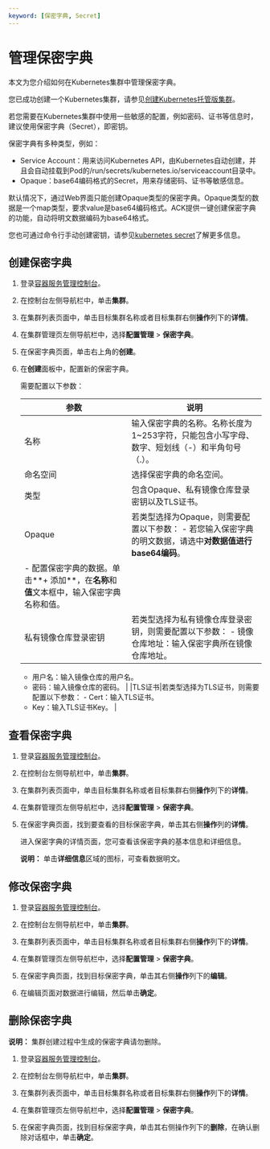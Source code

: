 ```yaml
---
keyword: [保密字典, Secret]
---
```


# 管理保密字典

本文为您介绍如何在Kubernetes集群中管理保密字典。

您已成功创建一个Kubernetes集群，请参见[创建Kubernetes托管版集群](/cn.zh-CN/Kubernetes集群用户指南/集群/创建集群/创建Kubernetes托管版集群.md)。

若您需要在Kubernetes集群中使用一些敏感的配置，例如密码、证书等信息时，建议使用保密字典（Secret），即密钥。

保密字典有多种类型，例如：

-   Service Account：用来访问Kubernetes API，由Kubernetes自动创建，并且会自动挂载到Pod的/run/secrets/kubernetes.io/serviceaccount目录中。
-   Opaque：base64编码格式的Secret，用来存储密码、证书等敏感信息。

默认情况下，通过Web界面只能创建Opaque类型的保密字典。Opaque类型的数据是一个map类型，要求value是base64编码格式。ACK提供一键创建保密字典的功能，自动将明文数据编码为base64格式。

您也可通过命令行手动创建密钥，请参见[kubernetes secret](https://kubernetes.io/docs/concepts/configuration/secret/)了解更多信息。

## 创建保密字典

1.  登录[容器服务管理控制台](https://cs.console.aliyun.com)。

2.  在控制台左侧导航栏中，单击**集群**。

3.  在集群列表页面中，单击目标集群名称或者目标集群右侧**操作**列下的**详情**。

4.  在集群管理页左侧导航栏中，选择**配置管理** \> **保密字典**。

5.  在保密字典页面，单击右上角的**创建**。

6.  在**创建**面板中，配置新的保密字典。

    需要配置以下参数：

    |参数|说明|
    |--|--|
    |名称|输入保密字典的名称。名称长度为1~253字符，只能包含小写字母、数字、短划线（-）和半角句号（.）。|
    |命名空间|选择保密字典的命名空间。|
    |类型|包含Opaque、私有镜像仓库登录密钥以及TLS证书。|
    |Opaque|若类型选择为Opaque，则需要配置以下参数：    -   若您输入保密字典的明文数据，请选中**对数据值进行base64编码**。
    -   配置保密字典的数据。单击**+ 添加**，在**名称**和**值**文本框中，输入保密字典名称和值。 |
    |私有镜像仓库登录密钥|若类型选择为私有镜像仓库登录密钥，则需要配置以下参数：    -   镜像仓库地址：输入保密字典所在镜像仓库地址。
    -   用户名：输入镜像仓库的用户名。
    -   密码：输入镜像仓库的密码。 |
    |TLS证书|若类型选择为TLS证书，则需要配置以下参数：    -   Cert：输入TLS证书。
    -   Key：输入TLS证书Key。 |


## 查看保密字典

1.  登录[容器服务管理控制台](https://cs.console.aliyun.com)。

2.  在控制台左侧导航栏中，单击**集群**。

3.  在集群列表页面中，单击目标集群名称或者目标集群右侧**操作**列下的**详情**。

4.  在集群管理页左侧导航栏中，选择**配置管理** \> **保密字典**。

5.  在保密字典页面，找到要查看的目标保密字典，单击其右侧**操作**列的**详情**。

    进入保密字典的详情页面，您可查看该保密字典的基本信息和详细信息。

    **说明：** 单击**详细信息**区域的图标，可查看数据明文。


## 修改保密字典

1.  登录[容器服务管理控制台](https://cs.console.aliyun.com)。

2.  在控制台左侧导航栏中，单击**集群**。

3.  在集群列表页面中，单击目标集群名称或者目标集群右侧**操作**列下的**详情**。

4.  在集群管理页左侧导航栏中，选择**配置管理** \> **保密字典**。

5.  在保密字典页面，找到目标保密字典，单击其右侧**操作**列下的**编辑**。

6.  在编辑页面对数据进行编辑，然后单击**确定**。


## 删除保密字典

**说明：** 集群创建过程中生成的保密字典请勿删除。

1.  登录[容器服务管理控制台](https://cs.console.aliyun.com)。

2.  在控制台左侧导航栏中，单击**集群**。

3.  在集群列表页面中，单击目标集群名称或者目标集群右侧**操作**列下的**详情**。

4.  在集群管理页左侧导航栏中，选择**配置管理** \> **保密字典**。

5.  在保密字典页面，找到目标保密字典，单击其右侧操作列下的**删除**，在确认删除对话框中，单击**确定**。


